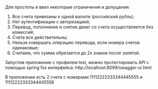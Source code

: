 Для простоты я ввел некоторые ограничения и допущения:
1) Все счета привязаны к одной валюте (российский рубль);
2) Нет аутентификации с авторизацией;
3) Перевод, пополнение и снятие денег со счета осуществляется без комиссий;
4) Счета все действительны;
5) Нельзя совершать операцию перевода, если номера счетов одинаковые;
6) Считаем, что сумма обрезается до 2х знаков после запятой.


Запустив  приложение c профилем test, можно протестировать API с помощью spring fox интерфейса:
http://localhost:8099/swagger-ui.html

В приложении есть 2 счета с номерами 11112222333344445555 и 11112222333344445556
